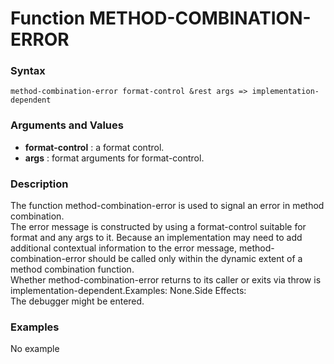 <!-- Generated on 05/10/2020 by https://github.com/anto2oo/clhs-evolved -->

# Function METHOD-COMBINATION-ERROR

### Syntax
`method-combination-error format-control &rest args => implementation-dependent`  


### Arguments and Values
- **format-control** : a format control.   
- **args** : format arguments for format-control.   


### Description
The function method-combination-error is used to signal an error in method combination.  
The error message is constructed by using a format-control suitable for format and any args to it. Because an implementation may need to add additional contextual information to the error message, method-combination-error should be called only within the dynamic extent of a method combination function.  
Whether method-combination-error returns to its caller or exits via throw is implementation-dependent.Examples: None.Side Effects:  
The debugger might be entered.



### Examples
No example  
